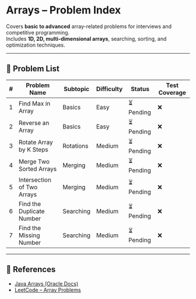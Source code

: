 # Arrays – Problem Index

Covers **basic to advanced** array-related problems for interviews and competitive programming.  
Includes **1D, 2D, multi-dimensional arrays**, searching, sorting, and optimization techniques.

---

## 📌 Problem List

| # | Problem Name | Subtopic | Difficulty | Status | Test Coverage |
|---|--------------|----------|------------|--------|---------------|
| 1 | Find Max in Array | Basics | Easy | ⏳ Pending | ❌ |
| 2 | Reverse an Array | Basics | Easy | ⏳ Pending | ❌ |
| 3 | Rotate Array by K Steps | Rotations | Medium | ⏳ Pending | ❌ |
| 4 | Merge Two Sorted Arrays | Merging | Medium | ⏳ Pending | ❌ |
| 5 | Intersection of Two Arrays | Merging | Medium | ⏳ Pending | ❌ |
| 6 | Find the Duplicate Number | Searching | Medium | ⏳ Pending | ❌ |
| 7 | Find the Missing Number | Searching | Medium | ⏳ Pending | ❌ |

---

## 🔗 References

- [Java Arrays (Oracle Docs)](https://docs.oracle.com/javase/tutorial/java/nutsandbolts/arrays.html)
- [LeetCode – Array Problems](https://leetcode.com/tag/array/)

